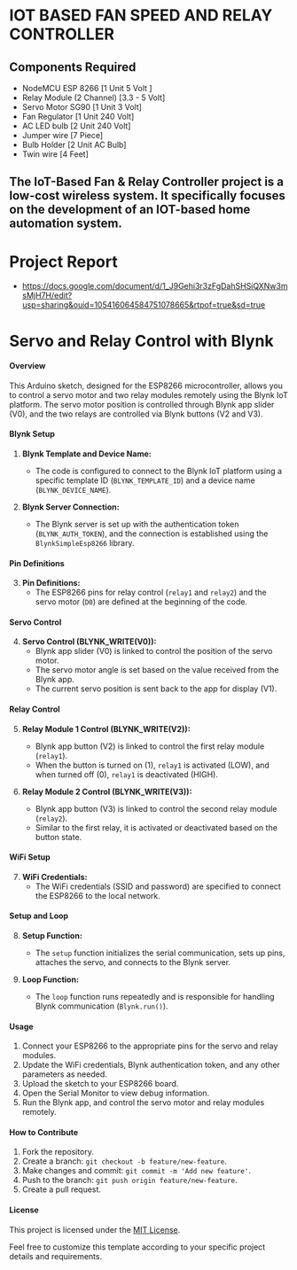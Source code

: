 # IOT BASED FAN SPEED AND RELAY CONTROLLER
## Components Required
- NodeMCU ESP 8266 [1 Unit 5 Volt ]
- Relay Module (2 Channel) [3.3 - 5 Volt]
- Servo Motor SG90 [1 Unit 3 Volt]
- Fan Regulator [1 Unit 240 Volt]
- AC LED bulb [2 Unit 240 Volt]
- Jumper wire [7 Piece]
- Bulb Holder [2 Unit AC Bulb]
- Twin wire [4 Feet]
## The IoT-Based Fan & Relay Controller project is a low-cost wireless system. It specifically focuses on the development of an IOT-based home automation system.
# Project Report
- https://docs.google.com/document/d/1_J9Gehi3r3zFgDahSHSiQXNw3msMjH7H/edit?usp=sharing&ouid=105416064584751078665&rtpof=true&sd=true

# Servo and Relay Control with Blynk

#### Overview

This Arduino sketch, designed for the ESP8266 microcontroller, allows you to control a servo motor and two relay modules remotely using the Blynk IoT platform. The servo motor position is controlled through Blynk app slider (V0), and the two relays are controlled via Blynk buttons (V2 and V3).

#### Blynk Setup

1. **Blynk Template and Device Name:**
   - The code is configured to connect to the Blynk IoT platform using a specific template ID (`BLYNK_TEMPLATE_ID`) and a device name (`BLYNK_DEVICE_NAME`).

2. **Blynk Server Connection:**
   - The Blynk server is set up with the authentication token (`BLYNK_AUTH_TOKEN`), and the connection is established using the `BlynkSimpleEsp8266` library.

#### Pin Definitions

3. **Pin Definitions:**
   - The ESP8266 pins for relay control (`relay1` and `relay2`) and the servo motor (`D0`) are defined at the beginning of the code.

#### Servo Control

4. **Servo Control (BLYNK_WRITE(V0)):**
   - Blynk app slider (V0) is linked to control the position of the servo motor.
   - The servo motor angle is set based on the value received from the Blynk app.
   - The current servo position is sent back to the app for display (V1).

#### Relay Control

5. **Relay Module 1 Control (BLYNK_WRITE(V2)):**
   - Blynk app button (V2) is linked to control the first relay module (`relay1`).
   - When the button is turned on (1), `relay1` is activated (LOW), and when turned off (0), `relay1` is deactivated (HIGH).

6. **Relay Module 2 Control (BLYNK_WRITE(V3)):**
   - Blynk app button (V3) is linked to control the second relay module (`relay2`).
   - Similar to the first relay, it is activated or deactivated based on the button state.

#### WiFi Setup

7. **WiFi Credentials:**
   - The WiFi credentials (SSID and password) are specified to connect the ESP8266 to the local network.

#### Setup and Loop

8. **Setup Function:**
   - The `setup` function initializes the serial communication, sets up pins, attaches the servo, and connects to the Blynk server.

9. **Loop Function:**
   - The `loop` function runs repeatedly and is responsible for handling Blynk communication (`Blynk.run()`).

#### Usage

1. Connect your ESP8266 to the appropriate pins for the servo and relay modules.
2. Update the WiFi credentials, Blynk authentication token, and any other parameters as needed.
3. Upload the sketch to your ESP8266 board.
4. Open the Serial Monitor to view debug information.
5. Run the Blynk app, and control the servo motor and relay modules remotely.

#### How to Contribute

1. Fork the repository.
2. Create a branch: `git checkout -b feature/new-feature`.
3. Make changes and commit: `git commit -m 'Add new feature'`.
4. Push to the branch: `git push origin feature/new-feature`.
5. Create a pull request.

#### License

This project is licensed under the [MIT License](LICENSE).

Feel free to customize this template according to your specific project details and requirements.
